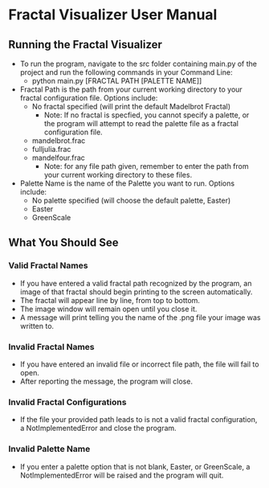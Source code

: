# Fractal Visualizer User Manual

## Running the Fractal Visualizer

* To run the program, navigate to the src folder containing main.py of the project and run the following commands in your Command Line:
	* python main.py [FRACTAL PATH [PALETTE NAME]]
* Fractal Path is the path from your current working directory to your fractal configuration file. Options include:
	* No fractal specified (will print the default Madelbrot Fractal)
		* Note: If no fractal is specfied, you cannot specify a palette, or the program will attempt to read the palette file as a fractal configuration file.
	* mandelbrot.frac
	* fulljulia.frac
	* mandelfour.frac
		* Note: for any file path given, remember to enter the path from your current working directory to these files. 
* Palette Name is the name of the Palette you want to run. Options include:
	* No palette specified (will choose the default palette, Easter)
	* Easter
	* GreenScale

## What You Should See

### Valid Fractal Names

* If you have entered a valid fractal path recognized by the program, an image of that fractal should begin printing to the screen automatically.
* The fractal will appear line by line, from top to bottom.
* The image window will remain open until you close it.
* A message will print telling you the name of the .png file your image was written to.

### Invalid Fractal Names

* If you have entered an invalid file or incorrect file path, the file will fail to open.
* After reporting the message, the program will close.

### Invalid Fractal Configurations

* If the file your provided path leads to is not a valid fractal configuration, a NotImplementedError and close the program.

### Invalid Palette Name

* If you enter a palette option that is not blank, Easter, or GreenScale, a NotImplementedError will be raised and the program will quit.

